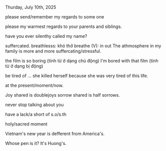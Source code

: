 Thurday, July 10th, 2025

please send/remember my regards to some one

please my warmest regards to your parents and siblings.

have you ever silenthy called my name?

suffercated.
breathlesss: khó thở
breathe (V): in out
The athmosphere in my family is more and more suffercating/stressful.

the film is so boring (tính từ ở dạng chủ động)
I'm bored with that film (tính từ ở dạng bị động)

be tired of ...
she killed herself because she was very tired of this life.

at the present/moment/now.

Joy shared is doublejoys
sorrow shared is half sorrows.

never stop talking about you

have a lack/a short of s.o/s.th

holy/sacred moment

Vietnam's new year is defferent from America's.

Whose pen is it?
It's Huong's.


